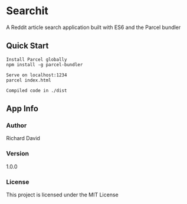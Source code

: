 # Searchit
A Reddit article search application built with ES6 and the Parcel bundler
## Quick Start
```
Install Parcel globally
npm install -g parcel-bundler

Serve on localhost:1234
parcel index.html

Compiled code in ./dist
```
## App Info
### Author
Richard David

### Version
1.0.0

### License
This project is licensed under the MIT License
